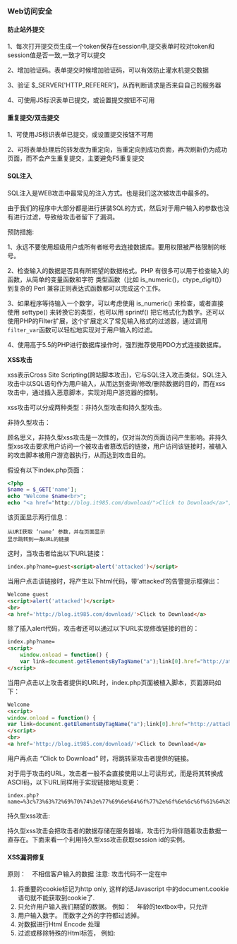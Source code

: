 ### Web访问安全

#### 防止站外提交

1、每次打开提交页生成一个token保存在session中,提交表单时校对token和session值是否一致,一致才可以提交

2、增加验证码。表单提交时候增加验证码，可以有效防止灌水机提交数据

3、验证 $_SERVER['HTTP_REFERER']，从而判断请求是否来自自己的服务器

4、可使用JS标识表单已提交，或设置提交按钮不可用

#### 重复提交/双击提交

1、可使用JS标识表单已提交，或设置提交按钮不可用

2、可将表单处理后的转发改为重定向，当重定向到成功页面，再次刷新仍为成功页面，而不会产生重复提交，主要避免F5重复提交

#### **SQL注入**

SQL注入是WEB攻击中最常见的注入方式。也是我们这次被攻击中最多的。

由于我们的程序中大部分都是进行拼装SQL的方式，然后对于用户输入的参数也没有进行过滤，导致给攻击者留下了漏洞。

预防措施:

1、永远不要使用超级用户或所有者帐号去连接数据库。要用权限被严格限制的帐号。

2、检查输入的数据是否具有所期望的数据格式。PHP 有很多可以用于检查输入的函数，从简单的变量函数和字符			   类型函数（比如 is_numeric()，ctype_digit()）到复杂的 Perl 兼容正则表达式函数都可以完成这个工作。

3、如果程序等待输入一个数字，可以考虑使用 is_numeric() 来检查，或者直接使用 settype() 来转换它的类型，也可以用 sprintf() 把它格式化为数字。还可以使用PHP的Filter扩展，这个扩展定义了常见输入格式的过滤器，通过调用`filter_var`函数可以轻松地实现对于用户输入的过滤。

4、使用高于5.5的PHP进行数据库操作时，强烈推荐使用PDO方式连接数据库。

**XSS攻击**

xss表示Cross Site Scripting(跨站脚本攻击)，它与SQL注入攻击类似，SQL注入攻击中以SQL语句作为用户输入，从而达到查询/修改/删除数据的目的，而在xss攻击中，通过插入恶意脚本，实现对用户游览器的控制。

xss攻击可以分成两种类型：非持久型攻击和持久型攻击。

非持久型攻击：

顾名思义，非持久型xss攻击是一次性的，仅对当次的页面访问产生影响。非持久型xss攻击要求用户访问一个被攻击者篡改后的链接，用户访问该链接时，被植入的攻击脚本被用户游览器执行，从而达到攻击目的。

假设有以下index.php页面：

```PHP
<?php
$name = $_GET['name'];
echo "Welcome $name<br>";
echo "<a href="http://blog.it985.com/download/">Click to Download</a>";
```

该页面显示两行信息：

```
从URI获取 ‘name’ 参数，并在页面显示
显示跳转到一条URL的链接
```

这时，当攻击者给出以下URL链接：

```html
index.php?name=guest<script>alert('attacked')</script>
```

当用户点击该链接时，将产生以下html代码，带’attacked’的告警提示框弹出：

```html
Welcome guest
<script>alert('attacked')</script>
<br>
<a href='http://blog.it985.com/download/'>Click to Download</a>
```

除了插入alert代码，攻击者还可以通过以下URL实现修改链接的目的：

```html
index.php?name=
<script>
	window.onload = function() {
	var link=document.getElementsByTagName("a");link[0].href="http://attacker-site.com/";}
</script>
```

当用户点击以上攻击者提供的URL时，index.php页面被植入脚本，页面源码如下：

```html
Welcome 
<script>
window.onload = function() {
var link=document.getElementsByTagName("a");link[0].href="http://attacker-site.com/";}
</script>
<br>
<a href='http://blog.it985.com/download/'>Click to Download</a>
```

用户再点击 “Click to Download” 时，将跳转至攻击者提供的链接。

对于用于攻击的URL，攻击者一般不会直接使用以上可读形式，而是将其转换成ASCII码，以下URL同样用于实现链接地址变更：

```
index.php?name=%3c%73%63%72%69%70%74%3e%77%69%6e%64%6f%77%2e%6f%6e%6c%6f%61%64%20%3d%20%66%75%6e%63%74%69%6f%6e%28%29%20%7b%76%61%72%20%6c%69%6e%6b%3d%64%6f%63%75%6d%65%6e%74%2e%67%65%74%45%6c%65%6d%65%6e%74%73%42%79%54%61%67%4e%61%6d%65%28%22%61%22%29%3b%6c%69%6e%6b%5b%30%5d%2e%68%72%65%66%3d%22%68%74%74%70%3a%2f%2f%61%74%74%61%63%6b%65%72%2d%73%69%74%65%2e%63%6f%6d%2f%22%3b%7d%3c%2f%73%63%72%69%70%74%3e	
```

持久型xss攻击:

持久型xss攻击会把攻击者的数据存储在服务器端，攻击行为将伴随着攻击数据一直存在。下面来看一个利用持久型xss攻击获取session id的实例。

#### **XSS漏洞修复**

原则：　不相信客户输入的数据
注意:  攻击代码不一定在<script></script>中

1. 将重要的cookie标记为http only,   这样的话Javascript 中的document.cookie语句就不能获取到cookie了.
2. 只允许用户输入我们期望的数据。 例如：　年龄的textbox中，只允许
3. 用户输入数字。 而数字之外的字符都过滤掉。
4. 对数据进行Html Encode 处理
5. 过滤或移除特殊的Html标签， 例如: <script>, <iframe> ,  &lt; for <, &gt; for >, &quot for
6. 过滤JavaScript 事件的标签。例如 “onclick=”, “onfocus” 等等。

#### CSRF

CSRF（Cross-site request forgery）跨站请求伪造，由于目标站无token/referer限制，导致攻击者可以用户的身份完成操作达到各种目的。根据HTTP请求方式，CSRF利用方式可分为两种。

 1、在表单中加入一个cookie的Hash值

```html
$value="someValueHere";
setcookie("cookie",$value,time()+3600);
<input type="hidden" name="hash" value="<?php echo md5($_COOKIE('cookie'));" />
```

服务端的验证:

```
$hash=md5($_COOKIE('cookie'));
if($hash==$_POST['hash']){
    //验证通过
}else{
    //验证不通过
}
```

2、验证码

在表单域中加入验证码可以杜绝csrf攻击的可能 但是这个对于用户体验并不是那么好。

3、加入一个csrf token

```html
<input type="hidden" name="csrf_token" value="<?php echo $_SESSION['STOKEN_NAME'];?>">
$pToken = "";
if($_SESSION[STOKEN_NAME]  == $pToken){
    //没有值，赋新值
    $_SESSION[STOKEN_NAME] = gen_token();
}    
else{
    //继续使用旧的值
}

function gen_token() {
    //这里我是贪方便，实际上单使用Rand()得出的随机数作为令牌，也是不安全的。
    //这个可以参考我写的Findbugs笔记中的《Random object created and used only once》
    $token = md5(uniqid(rand(), true));
    return $token;
}

```

 最后对token进行验证:

```html
$token=$_POST['csrf_token'];
if($token==$_SESSION('STOKEN_NAME')){
    //验证通过
}else{
    //验证不通过
}
```